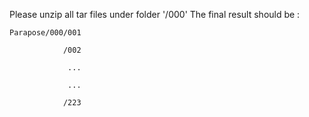 Please unzip all tar files under folder '/000'
The final result should be :

    Parapose/000/001

                /002
            
                 ...
             
                 ...
             
                /223
